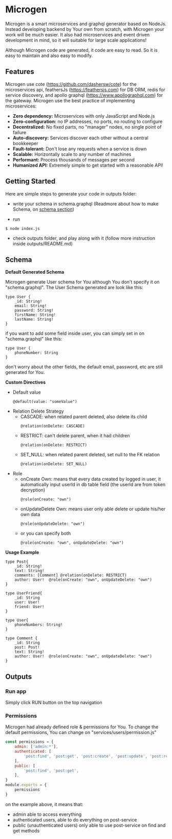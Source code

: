 # Microgen

Microgen is a smart microservices and graphql generator based on NodeJs. Instead developing backend by Your own from scratch, with Microgen your work will be much easier. It also had microservices and event driven development in mind, so it will suitable for large scale applications! 

Although Microgen code are generated, it code are easy to read. So it is easy to maintain and also easy to modify. 

## Features

Microgen use cote (https://github.com/dashersw/cote) for the microservices api, feathersJs (https://feathersjs.com) for DB ORM, redis for service discovery, and apollo graphql (https://www.apollographql.com) for the gateway. Microgen use the best practice of implementing microservices:

- **Zero dependency:** Microservices with only JavaScript and Node.js
- **Zero-configuration:** no IP addresses, no ports, no routing to configure
- **Decentralized:** No fixed parts, no "manager" nodes, no single point of failure
- **Auto-discovery:** Services discover each other without a central bookkeeper
- **Fault-tolerant:** Don't lose any requests when a service is down
- **Scalable:** Horizontally scale to any number of machines
- **Performant:** Process thousands of messages per second
- **Humanized API:** Extremely simple to get started with a reasonable API!

## Getting Started

Here are simple steps to generate your code in outputs folder:

- write your schema in schema.graphql (Readmore about how to make Schema, on [schema section](#Schema))

- run 
```
$ node index.js
```

- check outputs folder, and play along with it (follow more instruction inside outputs/README.md)


## Schema

**Default Generated Schema**

Microgen generate User schema for You although You don't specify it on "schema.graphql". The User Schema generated are look like this:

```
type User {
    _id: String!
    email: String!
    password: String!
    firstName: String!
    lastName: String!
}

```

if you want to add some field inside user, you can simply set in on "schema.graphql" like this:

```
type User {
    phoneNumber: String
}
```

don't worry about the other fields, the default email, password, etc are still generated for You.

**Custom Directives**

- Default value
    ```
    @default(value: "someValue")
    ```
- Relation Delete Strategy
    - CASCADE: when related parent deleted, also delete its child
        ```
        @relation(onDelete: CASCADE)
        ```
    - RESTRICT: can't delete parent, when it had children
        ```
        @relation(onDelete: RESTRICT)
        ```
    - SET_NULL: when related parent deleted, set null to the FK relation
        ```
        @relation(onDelete: SET_NULL)
        ```
- Role
    - onCreate Own: means that every data created by logged in user, it automatically input userId in db table field (the userId are from token decryption)
        ```
        @role(onCreate: "own")
        ```
    - onUpdateDelete Own: means user only able delete or update his/her own data
        ```
        @role(onUpdateDelete: "own")
        ```
    - or you can specify both
        ```
        @role(onCreate: "own", onUpdateDelete: "own")
        ```

**Usage Example**

```
type Post{
    _id: String!
    text: String!
    comments: [Comment] @relation(onDelete: RESTRICT)
    author: User!  @role(onCreate: "own", onUpdateDelete: "own")
}

type UserFriend{
    _id: String
    user: User!
    friend: User!
}

type User{
    phoneNumbers: String!
}

type Comment {
    _id: String
    post: Post!
    text: String!
    author: User!  @role(onCreate: "own", onUpdateDelete: "own")
}
```

## Outputs

### Run app

Simply click RUN button on the top navigation

### Permissions

Microgen had already defined role & permissions for You. To change the default permissions, You can change on "services/users/permission.js"


```javascript
const permissions = {
    admin: ['admin:*'],
    authenticated: [
        'post:find', 'post:get', 'post:create', 'post:update', 'post:remove', 'post:patch',
    ],
    public: [
        'post:find', 'post:get',
    ],
}
module.exports = {
    permissions
}
```

on the example above, it means that: 
- admin able to access everything
- authenticated users, able to do everything on post-service
- public (unauthenticated users) only able to use post-service on find and get methods